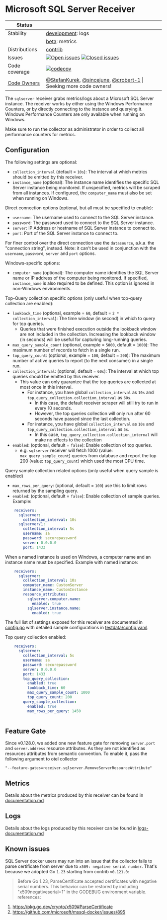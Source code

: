 # Microsoft SQL Server Receiver

<!-- status autogenerated section -->
| Status        |           |
| ------------- |-----------|
| Stability     | [development]: logs   |
|               | [beta]: metrics   |
| Distributions | [contrib] |
| Issues        | [![Open issues](https://img.shields.io/github/issues-search/open-telemetry/opentelemetry-collector-contrib?query=is%3Aissue%20is%3Aopen%20label%3Areceiver%2Fsqlserver%20&label=open&color=orange&logo=opentelemetry)](https://github.com/open-telemetry/opentelemetry-collector-contrib/issues?q=is%3Aopen+is%3Aissue+label%3Areceiver%2Fsqlserver) [![Closed issues](https://img.shields.io/github/issues-search/open-telemetry/opentelemetry-collector-contrib?query=is%3Aissue%20is%3Aclosed%20label%3Areceiver%2Fsqlserver%20&label=closed&color=blue&logo=opentelemetry)](https://github.com/open-telemetry/opentelemetry-collector-contrib/issues?q=is%3Aclosed+is%3Aissue+label%3Areceiver%2Fsqlserver) |
| Code coverage | [![codecov](https://codecov.io/github/open-telemetry/opentelemetry-collector-contrib/graph/main/badge.svg?component=receiver_sqlserver)](https://app.codecov.io/gh/open-telemetry/opentelemetry-collector-contrib/tree/main/?components%5B0%5D=receiver_sqlserver&displayType=list) |
| [Code Owners](https://github.com/open-telemetry/opentelemetry-collector-contrib/blob/main/CONTRIBUTING.md#becoming-a-code-owner)    | [@StefanKurek](https://www.github.com/StefanKurek), [@sincejune](https://www.github.com/sincejune), [@crobert-1](https://www.github.com/crobert-1) \| Seeking more code owners! |

[development]: https://github.com/open-telemetry/opentelemetry-collector/blob/main/docs/component-stability.md#development
[beta]: https://github.com/open-telemetry/opentelemetry-collector/blob/main/docs/component-stability.md#beta
[contrib]: https://github.com/open-telemetry/opentelemetry-collector-releases/tree/main/distributions/otelcol-contrib
<!-- end autogenerated section -->

The `sqlserver` receiver grabs metrics/logs about a Microsoft SQL Server instance. The receiver works by either using the
Windows Performance Counters, or by directly connecting to the instance and querying it. Windows Performance Counters
are only available when running on Windows.

Make sure to run the collector as administrator in order to collect all performance counters for metrics. 

## Configuration

The following settings are optional:
- `collection_interval` (default = `10s`): The interval at which metrics should be emitted by this receiver.
- `instance_name` (optional): The instance name identifies the specific SQL Server instance being monitored.
  If unspecified, metrics will be scraped from all instances. If configured, the `computer_name` must also be set
  when running on Windows.

Direct connection options (optional, but all must be specified to enable):
- `username`: The username used to connect to the SQL Server instance.
- `password`: The password used to connect to the SQL Server instance.
- `server`: IP Address or hostname of SQL Server instance to connect to.
- `port`: Port of the SQL Server instance to connect to.

For finer control over the direct connection use the `datasource`, a.k.a. the "connection string", instead.
Note: it can't be used in conjunction with the `username`, `password`, `server` and `port` options.

Windows-specific options:
- `computer_name` (optional): The computer name identifies the SQL Server name or IP address of the computer being monitored.
  If specified, `instance_name` is also required to be defined. This option is ignored in non-Windows environments.

Top-Query collection specific options (only useful when top-query collection are enabled):
- `lookback_time` (optional, example = `60`, default = `2 * collection_interval`): The time window (in second) in which to query for top queries.
  - Queries that were finished execution outside the lookback window are not included in the collection. Increasing the lookback window (in seconds) will be useful for capturing long-running queries.
- `max_query_sample_count` (optional, example = `5000`, default = `1000`): The maximum number of records to fetch in a single run.
- `top_query_count`: (optional, example = `100`, default = `200`): The maximum number of active queries to report (to the next consumer) in a single run.
- `collection_interval`: (optional, default = `60s`): The interval at which top queries should be emitted by this receiver.
  - This value can only guarantee that the top queries are collected at most once in this interval.
    - For instance, you have global `collection_interval` as `10s` and `top_query_collection.collection_interval` as `60s`.
      - In this case, the default receiver scraper will still try to run in every 10 seconds.
      - However, the top queries collection will only run after 60 seconds have passed since the last collection.
    - For instance, you have global `collection_interval` as `10s` and `top_query_collection.collection_interval` as `5s`.
      - In this case, `top_query_collection.collection_internal` will make no effects to the collection
- `enabled`: (optional, default = `false`): Enable collection of top queries.
  - e.g. `sqlserver` receiver will fetch 1000 (value: `max_query_sample_count`) queries from database and report the top 200 (value: `top_query_count`) which used the most CPU time.

Query sample collection related options (only useful when query sample is enabled)
- `max_rows_per_query`: (optional, default = `100`) use this to limit rows returned by the sampling query.
- `enabled`: (optional, default = `false`): Enable collection of sample queries.
Example:

```yaml
    receivers:
      sqlserver:
        collection_interval: 10s
      sqlserver/1:
        collection_interval: 5s
        username: sa
        password: securepassword
        server: 0.0.0.0
        port: 1433
```

When a named instance is used on Windows, a computer name and an instance name must be specified.
Example with named instance:

```yaml
    receivers:
      sqlserver:
        collection_interval: 10s
        computer_name: CustomServer
        instance_name: CustomInstance
        resource_attributes:
          sqlserver.computer.name:
            enabled: true
          sqlserver.instance.name:
            enabled: true
```

The full list of settings exposed for this receiver are documented in [config.go](./config.go) with detailed sample configurations in [testdata/config.yaml](./testdata/config.yaml).

Top query collection enabled:
```yaml
    receivers:
      sqlserver:
        collection_interval: 5s
        username: sa
        password: securepassword
        server: 0.0.0.0
        port: 1433
        top_query_collection:
          enabled: true
          lookback_time: 60
          max_query_sample_count: 1000
          top_query_count: 200
        query_sample_collection:
          enabled: true
          max_rows_per_query: 1450
          
```

## Feature Gate
Since v0.128.0, we added one new feature gate for removing `server.port` and `server.address` 
resource attributes. As they are not identified as resources attributes from semantic convention.
To enable it, pass the following argument to otel collector

```
"--feature-gates=receiver.sqlserver.RemoveServerResourceAttribute"

```

## Metrics

Details about the metrics produced by this receiver can be found in [documentation.md](./documentation.md)


## Logs 

Details about the logs produced by this receiver can be found in [logs-documentation.md](./logs-documentation.md)

## Known issues
SQL Server docker users may run into an issue that the collector fails to parse certificate from server due to `x509: negative serial number`. That's because we adopted Go `1.23` starting from contrib `v0.121.0`:
> Before Go 1.23, ParseCertificate accepted certificates with negative serial numbers.
> This behavior can be restored by including "x509negativeserial=1" in the GODEBUG environment variable.
references:
1. https://pkg.go.dev/crypto/x509#ParseCertificate
2. https://github.com/microsoft/mssql-docker/issues/895

